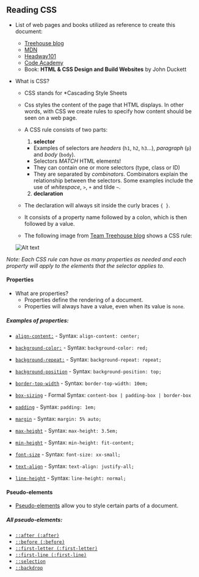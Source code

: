## Reading CSS
- List of web pages and books utilized as reference to create this document:
  - [Treehouse blog](http://blog.teamtreehouse.com/getting-started-with-css-part-1)
  - [MDN](https://developer.mozilla.org/en-US/docs/Web/CSS/Reference)
  - [Headway101](https://headway101.com/html-css-and-php-explained-an-introduction-to-internet-coding-basics/)
  - [Code Academy](http://www.codecademy.com/glossary/css/properties)
  - Book: **HTML & CSS Design and Build Websites** by John Duckett
- What is CSS? 
  - CSS stands for *Cascading Style Sheets
  - Css styles the content of the page that HTML displays. In other words, with CSS we create rules to specify how content should be seen on a web page. 
  - A CSS rule consists of two parts: 
    1. **selector** 
      - Examples of selectors are *headers* (`h1`, `h2`, `h3`...), *paragraph* (`p`) and *body* (`body`).
      - Selectors *MATCH* HTML elements! 
      - They can contain one or more selectors (type, class or ID)
      - They are separated by *combinators*. Combinators explain the relationship between the selectors. Some examples include the use of *whitespace*, `>`, `+` and tilde `~`.

    2. **declaration**
  - The declaration will always sit inside the curly braces `{ }`.
  - It consists of a property name followed by a colon, which is then followed by a value. 
  - The following image from [Team Treehouse blog](http://blog.teamtreehouse.com/getting-started-with-css-part-1) shows a CSS rule:
  
  ![Alt text](http://blog.teamtreehouse.com/wp-content/uploads/2012/10/css-rule.jpg)

*Note: Each CSS rule can have as many properties as needed and each property will apply to the elements that the selector applies to.*

#### Properties
- What are properties?
  - Properties define the rendering of a document.
  - Properties will always have a value, even when its value is `none`.

##### Examples of properties:
   - [`align-content:`](https://developer.mozilla.org/en-US/docs/Web/CSS/align-content)
    - Syntax: `align-content: center;`
    
   - [`background-color:`](https://developer.mozilla.org/en-US/docs/Web/CSS/background-color)
    - Syntax: `background-color: red;`
    
   - [`background-repeat:`](https://developer.mozilla.org/en-US/docs/Web/CSS/background-repeat)
    - Syntax: `background-repeat: repeat;`
    
   - [`background-position`](https://developer.mozilla.org/en-US/docs/Web/CSS/background-position)
    - Syntax: `background-position: top;`
    
   - [`border-top-width`](https://developer.mozilla.org/en-US/docs/Web/CSS/border-top-width)
    - Syntax: `border-top-width: 10em;` 
    
   - [`box-sizing`](https://developer.mozilla.org/en-US/docs/Web/CSS/box-sizing)
    - Formal Syntax: `content-box | padding-box | border-box`
    
   - [`padding`](https://developer.mozilla.org/en-US/docs/Web/CSS/padding)
    - Syntax: `padding: 1em;` 
    
   - [`margin`](https://developer.mozilla.org/en-US/docs/Web/CSS/margin)
    - Syntax: `margin: 5% auto;` 
    
   - [`max-height`](https://developer.mozilla.org/en-US/docs/Web/CSS/max-height)
    - Syntax: `max-height: 3.5em;`
    
   - [`min-height`](https://developer.mozilla.org/en-US/docs/Web/CSS/min-height)
    - Syntax: `min-height: fit-content;`
    
   - [`font-size`](https://developer.mozilla.org/en-US/docs/Web/CSS/font-size)
    - Syntax: `font-size: xx-small;`
  
   - [`text-align`](https://developer.mozilla.org/en-US/docs/Web/CSS/text-align)
    - Syntax: `text-align: justify-all;`
  
   - [`line-height`](https://developer.mozilla.org/en-US/docs/Web/CSS/line-height)
    - Syntax: `line-height: normal;`

#### Pseudo-elements
- [Pseudo-elements](https://developer.mozilla.org/en-US/docs/Web/CSS/Pseudo-elements) allow you to style certain parts of a document. 

##### All pseudo-elements:
  - [`::after (:after)`](https://developer.mozilla.org/en-US/docs/Web/CSS/::after)
  - [`::before (:before)`](https://developer.mozilla.org/en-US/docs/Web/CSS/::before)
  - [`::first-letter (:first-letter)`](https://developer.mozilla.org/en-US/docs/Web/CSS/::first-letter)
  - [`::first-line (:first-line)`](https://developer.mozilla.org/en-US/docs/Web/CSS/::first-line)
  - [`::selection`](https://developer.mozilla.org/en-US/docs/Web/CSS/::selection)
  - [`::backdrop`](https://developer.mozilla.org/en-US/docs/Web/CSS/::backdrop)
